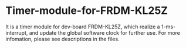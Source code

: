# Timer-module-for-FRDM-KL25Z
It is a timer module for dev-board FRDM-KL25Z, which realize a 1-ms-interrupt, and update the global software clock for further use. For more infomation, please see descriptions in the files.
